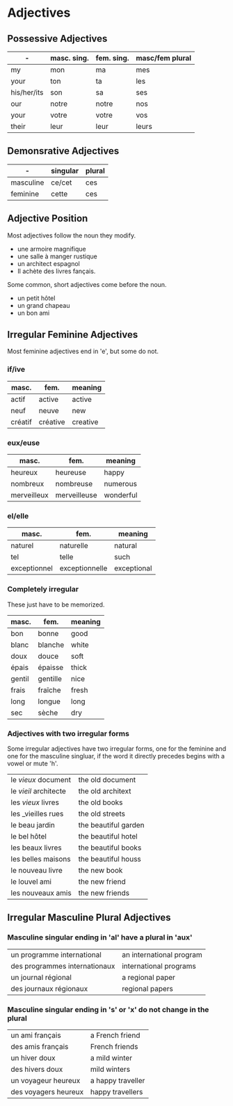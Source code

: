 # Adjectives

## Possessive Adjectives

| -           | masc. sing. | fem. sing. | masc/fem plural |
| ----------- | ----------- | ---------- | --------------- |
| my          | mon         | ma         | mes             |
| your        | ton         | ta         | les             |
| his/her/its | son         | sa         | ses             |
| our         | notre       | notre      | nos             |
| your        | votre       | votre      | vos             |
| their       | leur        | leur       | leurs           |

## Demonsrative Adjectives

| -         | singular | plural |
| --------- | -------- | ------ |
| masculine | ce/cet   | ces    |
| feminine  | cette    | ces    |

## Adjective Position

Most adjectives follow the noun they modify.

* une armoire magnifique
* une salle à manger rustique
* un architect espagnol
* Il achète des livres fançais.

Some common, short adjectives come before the noun.

* un petit hôtel
* un grand chapeau
* un bon ami

## Irregular Feminine Adjectives

Most feminine adjectives end in 'e', but some do not.

### if/ive

| masc.   | fem.     | meaning  |
| ------- | -------- | -------- |
| actif   | active   | active   |
| neuf    | neuve    | new      |
| créatif | créative | creative |

### eux/euse

| masc.       | fem.         | meaning   |
| ----------- | ------------ | --------- |
| heureux     | heureuse     | happy     |
| nombreux    | nombreuse    | numerous  |
| merveilleux | merveilleuse | wonderful |

### el/elle

| masc.        | fem.           | meaning     |
| ------------ | -------------- | ----------- |
| naturel      | naturelle      | natural     |
| tel          | telle          | such        |
| exceptionnel | exceptionnelle | exceptional |

### Completely irregular

These just have to be memorized.

| masc.  | fem.     | meaning |
| ------ | -------- | ------- |
| bon    | bonne    | good    |
| blanc  | blanche  | white   |
| doux   | douce    | soft    |
| épais  | épaisse  | thick   |
| gentil | gentille | nice    |
| frais  | fraîche  | fresh   |
| long   | longue   | long    |
| sec    | sèche    | dry     |

### Adjectives with two irregular forms

Some irregular adjectives have two irregular forms, one for the feminine and one
for the masculine singluar, if the word it directly precedes begins with a vowel
or mute 'h'.

|                       |                      |
| --------------------- | -------------------- |
| le _vieux_ document   | the old document     |
| le _vieil_ architecte | the old architext    |
| les _vieux_ livres    | the old books        |
| les _vieilles rues    | the old streets      |
| le beau jardin        | the beautiful garden |
| le bel hôtel          | the beautiful hotel  |
| les beaux livres      | the beautiful books  |
| les belles maisons    | the beautiful houss  |
| le nouveau livre      | the new book         |
| le louvel ami         | the new friend       |
| les nouveaux amis     | the new friends      |

## Irregular Masculine Plural Adjectives

### Masculine singular ending in 'al' have a plural in 'aux'

|                               |                          |
| ----------------------------- | ------------------------ |
| un programme international    | an international program |
| des programmes internationaux | international programs   |
| un journal régional           | a regional paper         |
| des journaux régionaux        | regional papers          |

### Masculine singular ending in 's' or 'x' do not change in the plural

|                      |                   |
| -------------------- | ----------------- |
| un ami français      | a French friend   |
| des amis français    | French friends    |
| un hiver doux        | a mild winter     |
| des hivers doux      | mild winters      |
| un voyageur heureux  | a happy traveller |
| des voyagers heureux | happy travellers  |

